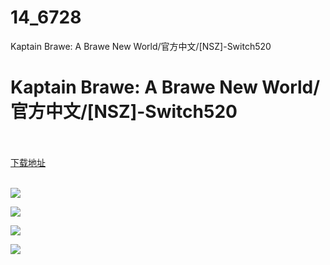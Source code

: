 # 14_6728
Kaptain Brawe: A Brawe New World/官方中文/[NSZ]-Switch520
# Kaptain Brawe: A Brawe New World/官方中文/[NSZ]-Switch520
 <br/></br>
[下载地址](https://www.switch520.cc/article/6728 "下载地址")
<br/></br>

<p><span><strong><img src="https://www.switch520.cc/muke_img/upload_art_editor_20201018-1_706ace63f9af569ce91988bbb22e7a35.jpg"></strong></span></p>
<p><span><strong><img src="https://www.switch520.cc/muke_img/upload_art_editor_20201018-1_16aed55947e60adff79e5eeb66e071b0.jpg"></strong></span></p>
<p><span><strong><img src="https://www.switch520.cc/muke_img/upload_art_editor_20201018-1_bd2367b5672693bd5eeef38707e8065a.jpg"></strong></span></p>
<p><span><strong><img src="https://www.switch520.cc/muke_img/upload_art_editor_20201018-1_7512d1191ffc1227db667483db1bdca9.jpg"></strong></span></p>
<p></p>
<p></p>
